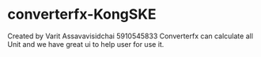 # converterfx-KongSKE
Created by Varit Assavavisidchai 5910545833
Converterfx can calculate all Unit and we have great ui to help user for use it. 
